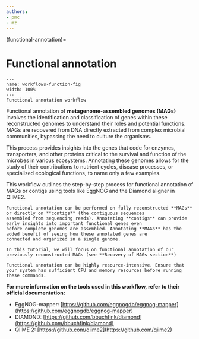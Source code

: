 ```yaml
---
authors:
- pmc
- mz
---
```

(functional-annotation)=
# Functional annotation
```{figure} ../../../_static/workflows-functional.png
---
name: workflows-function-fig
width: 100%
---
Functional annotation workflow
```

Functional annotation of **metagenome-assembled genomes (MAGs)** involves the identification and classification of genes 
within these reconstructed genomes to understand their roles and potential functions. MAGs are recovered from DNA directly 
extracted from complex microbial communities, bypassing the need to culture the organisms.

This process provides insights into the genes that code for enzymes, transporters, and other proteins critical to the 
survival and function of the microbes in various ecosystems. Annotating these genomes allows for the study of their 
contributions to nutrient cycles, disease processes, or specialized ecological functions, to name only a few examples.

This workflow outlines the step-by-step process for functional annotation of MAGs or contigs using tools like EggNOG and 
the Diamond aligner in QIIME2.

```{note}
Functional annotation can be performed on fully reconstructed **MAGs** or directly on **contigs** (the contiguous sequences 
assembled from sequencing reads). Annotating **contigs** can provide early insights into important functional genes even 
before complete genomes are assembled. Annotating **MAGs** has the added benefit of seeing how these annotated genes are 
connected and organized in a single genome.

In this tutorial, we will focus on functional annotation of our previously reconstructed MAGs (see **Recovery of MAGs section**)
```
```{warning}
Functional annotation can be highly resource-intensive. Ensure that your system has sufficient CPU and memory resources before running these commands.
```
**For more information on the tools used in this workflow, refer to their official documentation:**

- EggNOG-mapper: [https://github.com/eggnogdb/eggnog-mapper](https://github.com/eggnogdb/eggnog-mapper)
- DIAMOND: [https://github.com/bbuchfink/diamond](https://github.com/bbuchfink/diamond)
- QIIME 2: [https://github.com/qiime2](https://github.com/qiime2)